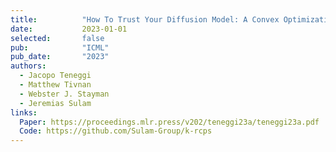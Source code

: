 ```yaml
---
title:          "How To Trust Your Diffusion Model: A Convex Optimization Approach to Conformal Risk Control"
date:           2023-01-01
selected:       false
pub:            "ICML"
pub_date:       "2023"
authors:
  - Jacopo Teneggi
  - Matthew Tivnan
  - Webster J. Stayman
  - Jeremias Sulam
links:
  Paper: https://proceedings.mlr.press/v202/teneggi23a/teneggi23a.pdf
  Code: https://github.com/Sulam-Group/k-rcps
---
```

